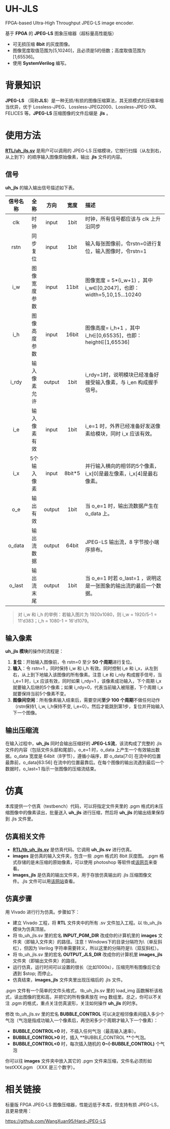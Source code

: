 UH-JLS
===========================
FPGA-based Ultra-High Throughput JPEG-LS image encoder.

基于 **FPGA** 的 **JPEG-LS** 图象压缩器（超标量高性能版）

* 可无损压缩 **8bit** 的灰度图像。
* 图像宽度取值范围为[5,10240]，且必须是5的倍数；高度取值范围为[1,65536]。
* 使用 **SystemVerilog** 编写。



# 背景知识

**JPEG-LS** （简称**JLS**）是一种无损/有损的图像压缩算法，其无损模式的压缩率相当优异，优于 Lossless-JPEG、Lossless-JPEG2000、Lossless-JPEG-XR、FELICES 等。**JPEG-LS** 压缩图像的文件后缀是 .**jls** 。



# 使用方法

[**RTL/uh_jls.sv**](https://github.com/WangXuan95/UH-JLS/blob/main/RTL/uh_jls.sv) 是用户可以调用的 JPEG-LS 压缩模块，它按行扫描（从左到右，从上到下）的顺序输入图像原始像素，输出 .**jls** 文件的内容。

## 信号

**uh_jls** 的输入输出信号描述如下表。

| 信号名称 | 全称 | 方向 | 宽度 | 描述 |
| :---: | :---: | :---: | :---: | :--- |
| clk | 时钟 | input | 1bit | 时钟，所有信号都应该与 clk 上升沿同步 |
|   rstn   |   同步复位   | input  |  1bit  | 输入每张图像前，令rstn=0进行复位，输入图像时，令rstn=1       |
| i_w | 图像宽度参数 | input | 11bit | 图像宽度 = 5*(i_w+1) ，其中 i_w∈[0,2047]，也即：width=5,10,15...10240 |
| i_h | 图像高度参数 | input | 16bit | 图像高度= i_h+1 ，其中 i_h∈[0,65535]，也即：height∈[1,65536] |
| i_rdy | 输入像素允许 | output | 1bit | i_rdy=1时，说明模块已经准备好接受输入像素，与 i_en 构成握手信号。 |
| i_e | 输入像素有效 | input | 1bit | i_e=1 时，外界已经准备好发送像素给模块，同时 i_x 应该有效。 |
| i_x | 5个输入像素  | input | 8bit*5 | 并行输入横向的相邻的5个像素，i_x[0]是最左像素，i_x[4]是最右像素。 |
| o_e | 输出有效    | output | 1bit | 当 o_e=1 时，输出流数据产生在 o_data 上。 |
| o_data | 输出流数据 | output | 64bit | JPEG-LS 输出流，8 字节按小端序排布。 |
| o_last | 输出流末尾 | output | 1bit | 当 o_e=1 时若 o_last=1 ，说明这是一张图象的输出流的最后一个数据。 |

> 对 i_w 和 i_h 的举例：若输入图片为 1920x1080，则 i_w = 1920/5-1 = 11'd383；i_h = 1080-1 = 16'd1079。

## 输入像素

**uh_jls 模块**的操作的流程是：

1. **复位**：开始输入图像前，令 rstn=0 至少 **50 个周期**进行复位。
3. **输入**：令 rstn=1 ，同时保持 i_w 和 i_h 有效。同时控制 i_e 和 i_x，从左到右，从上到下地输入该图像的所有像素。注意 i_e 和 i_rdy 构成握手信号，当 i_e=1 时，i_x 应该有效，同时如果 i_rdy=1 ，该像素成功输入，下个周期 i_x 就要输入后继的5个像素；如果 i_rdy=0，代表当前输入被阻塞，下个周期 i_x 就要保持当前5个像素不变。
4. **图像间空闲**：所有像素输入结束后，需要空闲**至少 100 个周期**不做任何动作（rstn保持1, i_w, i_h保持不变, i_e=0）。然后才能跳到第1步，复位并开始输入下一个图像。

## 输出压缩流

在输入过程中，**uh_jls** 同时会输出压缩好的 **JPEG-LS流**，该流构成了完整的 .jls 文件的内容（包括文件头部和尾部）。o_e=1 时，o_data 上产生一个有效输出数据。o_data 宽度是 64bit（8字节），遵循小端序，即 o_data[7:0] 在流中的位置最靠前，o_data[63:56] 在流中的位置最靠后。在每个图像的输出流遇到最后一个数据时，o_last=1 指示一张图像的压缩流结束。



# 仿真

本库提供一个仿真（testbench）代码，可以将指定文件夹里的 .pgm 格式的未压缩图像中的像素读出，批量送入 **uh_jls** 进行压缩，然后将 **uh_jls** 的输出结果保存到 .jls 文件里。

## 仿真相关文件

* [**RTL/tb_uh_jls.sv**](https://github.com/WangXuan95/UH-JLS/blob/main/RTL/tb_uh_jls.sv) 是仿真代码。它调用 **uh_jls.sv** 进行仿真。
* **images** 是仿真的输入文件夹，包含一些 .pgm 格式的 8bit 灰度图。 .pgm 格式存储的是未压缩的原始像素，可以使用 photoshop 等软件或[该网页](https://filext.com/file-extension/PGM)来查看。
* **images_jls** 是仿真的输出文件夹，用于存放仿真输出的 .jls 压缩图像文件。.jls 文件可以用[该网站](https://filext.com/file-extension/JLS)查看。

## 仿真步骤

用 Vivado 进行行为仿真。步骤如下：

- 建立 Vivado 工程，将 **RTL** 文件夹中的所有 .sv 文件加入工程。以 tb_uh_jls 模块为仿真顶层。
- 将 tb_uh_jls.sv 里的宏名 **INPUT_PGM_DIR** 改成你的计算机里的 **images** 文件夹（即输入文件夹）的路径。注意！Windows下的目录分隔符为\\（单反斜杠），但因为 Verilog 字符串需要转义，所以这里的分隔符是\\\\（双反斜杠）。
- 将 tb_uh_jls.sv 里的宏名 **OUTPUT_JLS_DIR** 改成你的计算机里 **images_jls** 文件夹（即输出文件夹）的路径。
- 运行仿真，运行时间可以设置的很长（比如1000s），压缩完所有图像后它会遇到 $stop; 而停止。
- 仿真结束，**images_jls** 文件夹里出现压缩后的 .jls 文件。

.pgm 文件有一个简单的文件头格式， tb_uh_jls.sv 里的 load_img 函数解析该格式，读出图像的宽和高，并把它的所有像素放在 img 数组里。总之，你可以不关注 .pgm 的格式，重点关注仿真波形，关注如何操作 **uh_jls** 的时序。

修改 tb_uh_jls.sv 里的宏名 **BUBBLE_CONTROL** 可以决定相邻像素间插入多少个气泡（气泡是指成功输入一个像素后，再空闲多少个周期才输入下一个像素）：

- **BUBBLE_CONTROL=0** 时，不插入任何气泡（最高输入速率）。
- **BUBBLE_CONTROL>0** 时，插入 **BUBBLE_CONTROL **个气泡。
- **BUBBLE_CONTROL<0** 时，每次插入随机的 **0~(-BUBBLE_CONTROL)** 个气泡

你可以往 **images** 文件夹中放入其它的 .pgm 文件来压缩，文件名必须形如 testXXX.pgm （XXX 是三个数字）。



# 相关链接

标量版 FPGA JPEG-LS 图像压缩器，性能远低于本库，但支持有损 JPEG-LS，且更易使用：

https://github.com/WangXuan95/Hard-JPEG-LS



